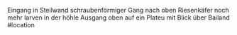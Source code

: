Eingang in Steilwand
schraubenförmiger Gang nach oben
Riesenkäfer
noch mehr larven in der höhle
Ausgang oben auf ein Plateu mit Blick über Bailand
#location